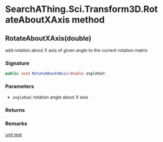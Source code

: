 # SearchAThing.Sci.Transform3D.RotateAboutXAxis method
## RotateAboutXAxis(double)
add rotation about X axis of given angle to the current rotation matrix

### Signature
```csharp
public void RotateAboutXAxis(double angleRad)
```
### Parameters
- `angleRad`: rotation angle about X axis

### Returns

### Remarks
[unit test](/test/Transform3D/Transform3DTest_0001.cs)

